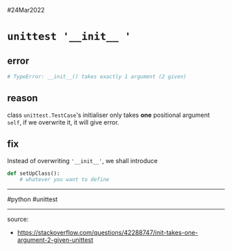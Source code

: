 #24Mar2022

# `unittest '__init__ '`
## error
```python
# TypeError: __init__() takes exactly 1 argument (2 given)
```



## reason

class `unittest.TestCase`'s initialiser only takes **one** positional argument `self`, if we overwrite it, it will give error.



## fix

Instead of overwriting `'__init__'`, we shall introduce 
```python
def setUpClass():
    # whatever you want to define
```

---

#python #unittest

---

source: 
- https://stackoverflow.com/questions/42288747/init-takes-one-argument-2-given-unittest